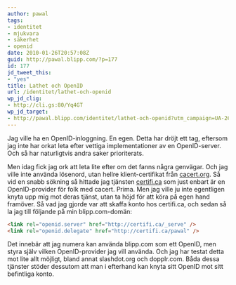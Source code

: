 ```yaml
---
author: pawal
tags:
- identitet
- mjukvara
- säkerhet
- openid
date: 2010-01-26T20:57:08Z
guid: http://pawal.blipp.com/?p=177
id: 177
jd_tweet_this:
- "yes"
title: Lathet och OpenID
url: /identitet/lathet-och-openid
wp_jd_clig:
- http://cli.gs:80/Yq4GT
wp_jd_target:
- http://pawal.blipp.com/identitet/lathet-och-openid?utm_campaign=UA-264167-1&utm_medium=twitter&utm_source=twitter
---
```


Jag ville ha en OpenID-inloggning. En egen. Detta har dröjt ett tag,
eftersom jag inte har orkat leta efter vettiga implementationer av en
OpenID-server. Och så har naturligtvis andra saker prioriterats.

Men idag fick jag ork att leta lite efter om det fanns några
genvägar. Och jag ville inte använda lösenord, utan hellre
klient-certifikat från <a href="http://cacert.org/">cacert.org</a>. Så
vid en snabb sökning så hittade jag tjänsten <a
href="https://certifi.ca/">certifi.ca</a> som just enbart är en
OpenID-provider för folk med cacert. Prima. Men jag ville ju inte
egentligen knyta upp mig mot deras tjänst, utan ta höjd för att köra
på egen hand framöver. Så vad jag gjorde var att skaffa konto hos
certifi.ca, och sedan så la jag till följande på min blipp.com-domän:

```html
<link rel="openid.server" href="http://certifi.ca/_serve" />
<link rel="openid.delegate" href="http://certifi.ca/pawal" />
```

Det innebär att jag numera kan använda blipp.com som ett OpenID, men
styra själv vilken OpenID-provider jag vill använda. Och jag har
testat detta mot lite allt möjligt, bland annat slashdot.org och
dopplr.com. Båda dessa tjänster stöder dessutom att man i efterhand
kan knyta sitt OpenID mot sitt befintliga konto.
